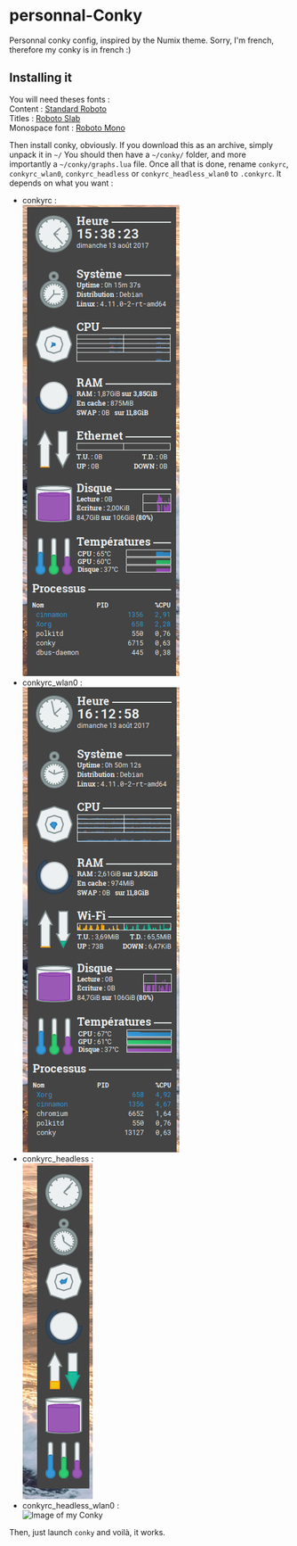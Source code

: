 # personnal-Conky
Personnal conky config, inspired by the Numix theme.
Sorry, I'm french, therefore my conky is in french :)

## Installing it

You will need theses fonts :   
Content : [Standard Roboto](https://fonts.google.com/specimen/Roboto)   
Titles : [Roboto Slab](https://fonts.google.com/specimen/Roboto+Slab)   
Monospace font : [Roboto Mono](https://fonts.google.com/specimen/Roboto+Mono)   

Then install conky, obviously.
If you download this as an archive, simply unpack it in `~/`
You should then have a `~/conky/` folder, and more importantly a `~/conky/graphs.lua` file.
Once all that is done, rename `conkyrc`, `conkyrc_wlan0`, `conkyrc_headless` or `conkyrc_headless_wlan0` to `.conkyrc`.
It depends on what you want :
* conkyrc :    
![Image of my Conky](https://github.com/raphael141714/personnal-Conky/blob/master/screen.png)
* conkyrc_wlan0 :   
![Image of my Conky](https://github.com/raphael141714/personnal-Conky/blob/master/screen_wlan0.png)
* conkyrc_headless :   
![Image of my Conky](https://github.com/raphael141714/personnal-Conky/blob/master/screen_headless.png)
* conkyrc_headless_wlan0 :   
![Image of my Conky](https://github.com/raphael141714/personnal-Conky/blob/master/screen_headless_wlan0.png)

Then, just launch `conky` and voilà, it works.
